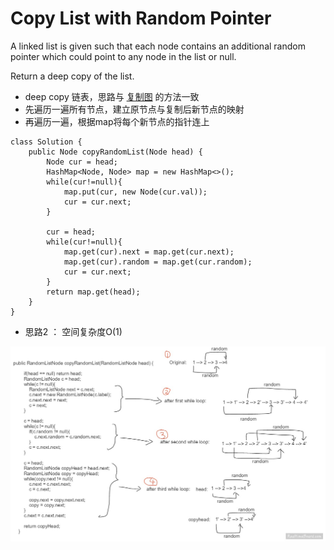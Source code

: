 # Copy List with Random Pointer

A linked list is given such that each node contains an additional random pointer which could point to any node in the list or null.

Return a deep copy of the list.

* deep copy 链表，思路与 [复制图](https://github.com/ZequnSong/Leetcode/blob/master/Leetcode/133.%20Clone%20Graph.md) 的方法一致
* 先遍历一遍所有节点，建立原节点与复制后新节点的映射
* 再遍历一遍，根据map将每个新节点的指针连上

```
class Solution {
    public Node copyRandomList(Node head) {
        Node cur = head;
        HashMap<Node, Node> map = new HashMap<>();
        while(cur!=null){
            map.put(cur, new Node(cur.val));
            cur = cur.next;
        }
        
        cur = head;
        while(cur!=null){
            map.get(cur).next = map.get(cur.next);
            map.get(cur).random = map.get(cur.random);
            cur = cur.next;
        }
        return map.get(head);
    }
}
```

* 思路2 ： 空间复杂度O(1)
<img src="/pictures/question_138.jpg" width="900">
